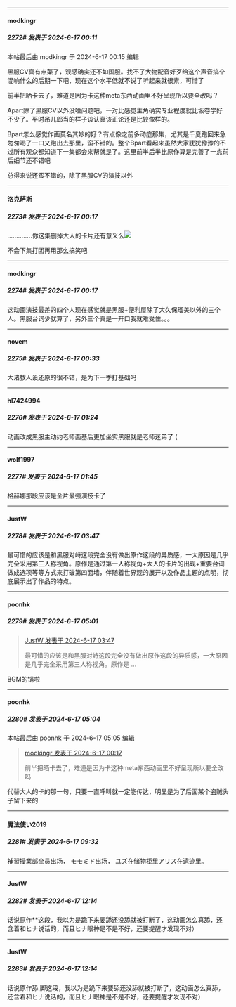 ﻿
*****

####  modkingr  
##### 2272#       发表于 2024-6-17 00:11

 本帖最后由 modkingr 于 2024-6-17 00:15 编辑 

黑服CV真有点菜了，观感确实还不如国服。找不了大物配音好歹给这个声音搞个混响什么的后期一下吧，现在这个水平低就不说了听起来就很素，可惜了

前半把晒卡去了，难道是因为卡这种meta东西动画里不好呈现所以要全改吗？

Apart除了黑服CV以外没啥问题吧，一对比感觉主角确实专业程度就比坂卷学好不少了。平时吊儿郎当的样子该认真该正论还是比较像样的。

Bpart怎么感觉作画莫名其妙的好？有点像之前多动症那集，尤其是千夏跑回来急匆匆喝了一口又跑出去那里，蛮不错的。整个Bpart看起来虽然大家犹犹豫豫的不过所有观众都知道下一集都会来帮就是了。这里前半后半比原作算是完善了一点前后细节还不错吧

总得来说还蛮不错的，除了黑服CV的演技以外


*****

####  洛克萨斯  
##### 2273#       发表于 2024-6-17 00:17

..............你这集删掉大人的卡片还有意义么<img src="https://static.saraba1st.com/image/smiley/face2017/067.png" referrerpolicy="no-referrer">

不会下集打团再用那么搞笑吧

*****

####  modkingr  
##### 2274#       发表于 2024-6-17 00:17

这动画演技最差的四个人现在感觉就是黑服+便利屋除了大久保瑠美以外的三个人。黑服台词少就算了，另外三个真是一开口我就难受住。。。


*****

####  novem  
##### 2275#       发表于 2024-6-17 00:33

大渚教人设还原的很不错，是为下一季打基础吗


*****

####  hl7424994  
##### 2276#       发表于 2024-6-17 01:24

动画改成黑服主动约老师面基后更加坐实黑服就是老师迷弟了 (


*****

####  wolf1997  
##### 2277#       发表于 2024-6-17 01:45

格赫娜那段应该是全片最强演技卡了


*****

####  JustW  
##### 2278#       发表于 2024-6-17 03:47

最可惜的应该是和黑服对峙这段完全没有做出原作这段的异质感，一大原因是几乎完全采用第三人称视角。原作是通过第一人称视角+大人的卡片的出现+重要台词做成选项等等方式来打破第四面墙，伴随着世界观的展开以及作品主题的点明，彻底展示出了作品的特点。


*****

####  poonhk  
##### 2279#       发表于 2024-6-17 05:01

<blockquote><a href="httphttps://bbs.saraba1st.com/2b/forum.php?mod=redirect&amp;goto=findpost&amp;pid=65264790&amp;ptid=2116038" target="_blank">JustW 发表于 2024-6-17 03:47</a>

最可惜的应该是和黑服对峙这段完全没有做出原作这段的异质感，一大原因是几乎完全采用第三人称视角。原作是 ...</blockquote>
BGM的锅啦


*****

####  poonhk  
##### 2280#       发表于 2024-6-17 05:04

 本帖最后由 poonhk 于 2024-6-17 05:05 编辑 
<blockquote><a href="httphttps://bbs.saraba1st.com/2b/forum.php?mod=redirect&amp;goto=findpost&amp;pid=65264029&amp;ptid=2116038" target="_blank">modkingr 发表于 2024-6-17 00:17</a>

前半把晒卡去了，难道是因为卡这种meta东西动画里不好呈现所以要全改吗</blockquote>
代替大人的卡的那一句，只要一直呼叫就一定能传达，明显是为了后面某个盗贼头子留下来的


*****

####  魔法使い2019  
##### 2281#       发表于 2024-6-17 09:32

補習授業部全员出场， モモミド出场， ユズ在储物柜里アリス在遗迹里。


*****

####  JustW  
##### 2282#       发表于 2024-6-17 12:14

话说原作**这段，我以为是跪下来要舔还没舔就被打断了，这动画怎么真舔，还含着和ヒナ说话的，而且ヒナ眼神是不是不好，还要提醒才发现不对）

*****

####  JustW  
##### 2283#       发表于 2024-6-17 12:14

话说原作舔 脚这段，我以为是跪下来要舔还没舔就被打断了，这动画怎么真舔，还含着和ヒナ说话的，而且ヒナ眼神是不是不好，还要提醒才发现不对）

